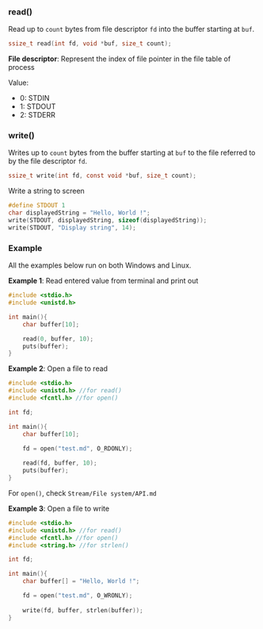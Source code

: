 ### read()

Read up to ``count`` bytes from file descriptor ``fd`` into the buffer starting at ``buf``.

```c
ssize_t read(int fd, void *buf, size_t count);
```

**File descriptor**: Represent the index of file pointer in the file table of process

Value:

* 0: STDIN
* 1: STDOUT
* 2: STDERR

### write()

Writes up to ``count`` bytes from the buffer starting at ``buf`` to the file referred to by the file descriptor ``fd``.

```c
ssize_t write(int fd, const void *buf, size_t count);
```

Write a string to screen

```c
#define STDOUT 1
char displayedString = "Hello, World !";
write(STDOUT, displayedString, sizeof(displayedString));
write(STDOUT, "Display string", 14);
```

### Example

All the examples below run on both Windows and Linux.

**Example 1**: Read entered value from terminal and print out

```c
#include <stdio.h>
#include <unistd.h>

int main(){
    char buffer[10];

    read(0, buffer, 10);
    puts(buffer);
}
```

**Example 2**: Open a file to read

```c
#include <stdio.h>
#include <unistd.h> //for read()
#include <fcntl.h> //for open()

int fd;

int main(){
    char buffer[10];

    fd = open("test.md", O_RDONLY);
    
    read(fd, buffer, 10);
    puts(buffer);
}
```

For ``open()``, check ``Stream/File system/API.md``

**Example 3**: Open a file to write

```c
#include <stdio.h>
#include <unistd.h> //for read()
#include <fcntl.h> //for open()
#include <string.h> //for strlen()

int fd;

int main(){
    char buffer[] = "Hello, World !";

    fd = open("test.md", O_WRONLY);
    
    write(fd, buffer, strlen(buffer));
}
```